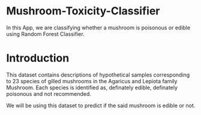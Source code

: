 # Mushroom-Toxicity-Classifier
In this App, we are classifying whether a mushroom is poisonous or edible using Random Forest Classifier.

# Introduction
This dataset contains descriptions of hypothetical samples corresponding to 23 species of gilled mushrooms in the Agaricus and Lepiota family Mushroom.
Each species is identified as, definately edible, definately poisonous and not recommended.

We will be using this dataset to predict if the said mushroom is edible or not.
